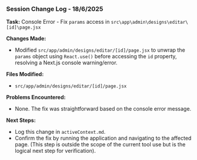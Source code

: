### Session Change Log - 18/6/2025

**Task:** Console Error - Fix `params` access in `src\app\admin\designs\editar\[id]\page.jsx`

**Changes Made:**
- Modified `src/app/admin/designs/editar/[id]/page.jsx` to unwrap the `params` object using `React.use()` before accessing the `id` property, resolving a Next.js console warning/error.

**Files Modified:**
- `src/app/admin/designs/editar/[id]/page.jsx`

**Problems Encountered:**
- None. The fix was straightforward based on the console error message.

**Next Steps:**
- Log this change in `activeContext.md`.
- Confirm the fix by running the application and navigating to the affected page. (This step is outside the scope of the current tool use but is the logical next step for verification).
